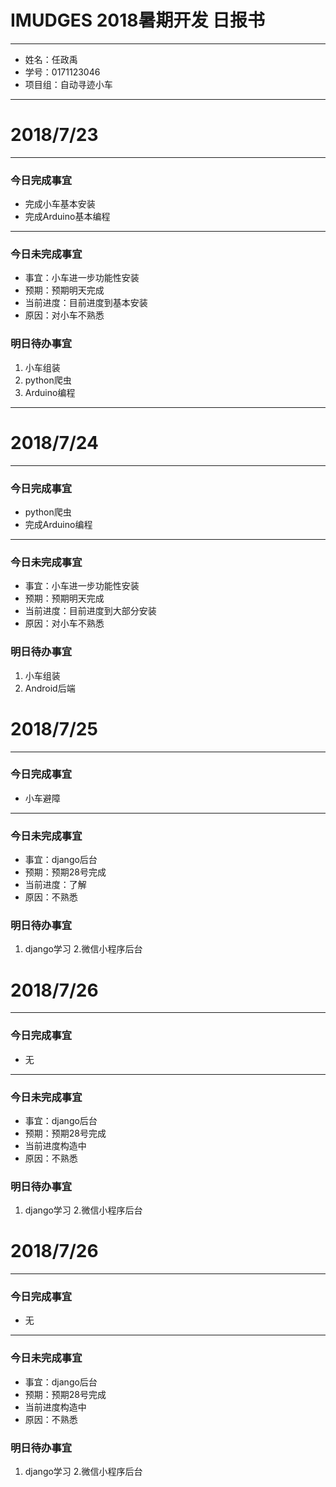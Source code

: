 # IMUDGES 2018暑期开发   日报书
-----------------

- 姓名：任政禹
- 学号：0171123046
- 项目组：自动寻迹小车

-----------------

# 2018/7/23

-----------------

### 今日完成事宜
- 完成小车基本安装 
- 完成Arduino基本编程

-----------------

### 今日未完成事宜

- 事宜：小车进一步功能性安装
- 预期：预期明天完成
- 当前进度：目前进度到基本安装
- 原因：对小车不熟悉

### 明日待办事宜
1. 小车组装
2. python爬虫
3. Arduino编程

-------------

# 2018/7/24

-----------------

### 今日完成事宜
- python爬虫
- 完成Arduino编程

-----------------

### 今日未完成事宜

- 事宜：小车进一步功能性安装
- 预期：预期明天完成
- 当前进度：目前进度到大部分安装
- 原因：对小车不熟悉


### 明日待办事宜
1. 小车组装
2. Android后端


# 2018/7/25

-----------------

### 今日完成事宜
- 小车避障

-----------------

### 今日未完成事宜

- 事宜：django后台
- 预期：预期28号完成
- 当前进度：了解
- 原因：不熟悉


### 明日待办事宜
1. django学习
2.微信小程序后台


# 2018/7/26

-----------------

### 今日完成事宜
- 无

-----------------

### 今日未完成事宜

- 事宜：django后台
- 预期：预期28号完成
- 当前进度构造中
- 原因：不熟悉


### 明日待办事宜
1. django学习
2.微信小程序后台




# 2018/7/26

-----------------

### 今日完成事宜
- 无

-----------------

### 今日未完成事宜

- 事宜：django后台
- 预期：预期28号完成
- 当前进度构造中
- 原因：不熟悉


### 明日待办事宜
1. django学习
2.微信小程序后台

